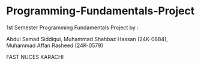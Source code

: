 # Programming-Fundamentals-Project
1st Semester Programming Fundamentals Project by :

Abdul Samad Siddiqui, 
Muhammad Shahbaz Hassan (24K-0884), 
Muhammad Affan Rasheed (24K-0579) 

FAST NUCES KARACHI
